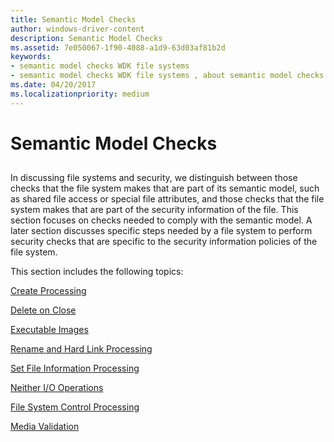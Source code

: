 ```yaml
---
title: Semantic Model Checks
author: windows-driver-content
description: Semantic Model Checks
ms.assetid: 7e050067-1f90-4088-a1d9-63d03af81b2d
keywords:
- semantic model checks WDK file systems
- semantic model checks WDK file systems , about semantic model checks
ms.date: 04/20/2017
ms.localizationpriority: medium
---
```


# Semantic Model Checks


## <span id="ddk_semantic_model_checks_if"></span><span id="DDK_SEMANTIC_MODEL_CHECKS_IF"></span>


In discussing file systems and security, we distinguish between those checks that the file system makes that are part of its semantic model, such as shared file access or special file attributes, and those checks that the file system makes that are part of the security information of the file. This section focuses on checks needed to comply with the semantic model. A later section discusses specific steps needed by a file system to perform security checks that are specific to the security information policies of the file system.

This section includes the following topics:

[Create Processing](create-processing.md)

[Delete on Close](delete-on-close.md)

[Executable Images](executable-images.md)

[Rename and Hard Link Processing](rename-and-hard-link-processing.md)

[Set File Information Processing](set-file-information-processing.md)

[Neither I/O Operations](neither-i-o-operations.md)

[File System Control Processing](file-system-control-processing.md)

[Media Validation](media-validation.md)

 

 




